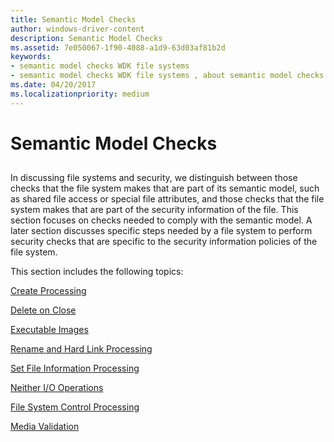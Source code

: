 ```yaml
---
title: Semantic Model Checks
author: windows-driver-content
description: Semantic Model Checks
ms.assetid: 7e050067-1f90-4088-a1d9-63d03af81b2d
keywords:
- semantic model checks WDK file systems
- semantic model checks WDK file systems , about semantic model checks
ms.date: 04/20/2017
ms.localizationpriority: medium
---
```


# Semantic Model Checks


## <span id="ddk_semantic_model_checks_if"></span><span id="DDK_SEMANTIC_MODEL_CHECKS_IF"></span>


In discussing file systems and security, we distinguish between those checks that the file system makes that are part of its semantic model, such as shared file access or special file attributes, and those checks that the file system makes that are part of the security information of the file. This section focuses on checks needed to comply with the semantic model. A later section discusses specific steps needed by a file system to perform security checks that are specific to the security information policies of the file system.

This section includes the following topics:

[Create Processing](create-processing.md)

[Delete on Close](delete-on-close.md)

[Executable Images](executable-images.md)

[Rename and Hard Link Processing](rename-and-hard-link-processing.md)

[Set File Information Processing](set-file-information-processing.md)

[Neither I/O Operations](neither-i-o-operations.md)

[File System Control Processing](file-system-control-processing.md)

[Media Validation](media-validation.md)

 

 




